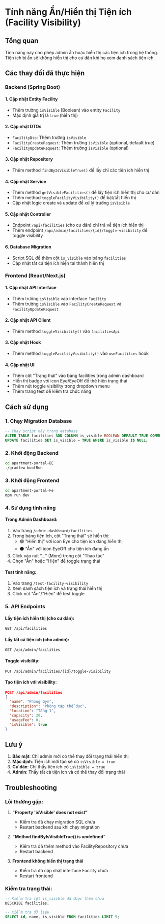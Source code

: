 # Tính năng Ẩn/Hiển thị Tiện ích (Facility Visibility)

## Tổng quan
Tính năng này cho phép admin ẩn hoặc hiển thị các tiện ích trong hệ thống. Tiện ích bị ẩn sẽ không hiển thị cho cư dân khi họ xem danh sách tiện ích.

## Các thay đổi đã thực hiện

### Backend (Spring Boot)

#### 1. Cập nhật Entity Facility
- Thêm trường `isVisible` (Boolean) vào entity `Facility`
- Mặc định giá trị là `true` (hiển thị)

#### 2. Cập nhật DTOs
- `FacilityDto`: Thêm trường `isVisible`
- `FacilityCreateRequest`: Thêm trường `isVisible` (optional, default true)
- `FacilityUpdateRequest`: Thêm trường `isVisible` (optional)

#### 3. Cập nhật Repository
- Thêm method `findByIsVisibleTrue()` để lấy chỉ các tiện ích hiển thị

#### 4. Cập nhật Service
- Thêm method `getVisibleFacilities()` để lấy tiện ích hiển thị cho cư dân
- Thêm method `toggleFacilityVisibility()` để bật/tắt hiển thị
- Cập nhật logic create và update để xử lý trường `isVisible`

#### 5. Cập nhật Controller
- Endpoint `/api/facilities` (cho cư dân) chỉ trả về tiện ích hiển thị
- Thêm endpoint `/api/admin/facilities/{id}/toggle-visibility` để toggle visibility

#### 6. Database Migration
- Script SQL để thêm cột `is_visible` vào bảng `facilities`
- Cập nhật tất cả tiện ích hiện tại thành hiển thị

### Frontend (React/Next.js)

#### 1. Cập nhật API Interface
- Thêm trường `isVisible` vào interface `Facility`
- Thêm trường `isVisible` vào `FacilityCreateRequest` và `FacilityUpdateRequest`

#### 2. Cập nhật API Client
- Thêm method `toggleVisibility()` vào `facilitiesApi`

#### 3. Cập nhật Hook
- Thêm method `toggleFacilityVisibility()` vào `useFacilities` hook

#### 4. Cập nhật UI
- Thêm cột "Trạng thái" vào bảng facilities trong admin dashboard
- Hiển thị badge với icon Eye/EyeOff để thể hiện trạng thái
- Thêm nút toggle visibility trong dropdown menu
- Thêm trang test để kiểm tra chức năng

## Cách sử dụng

### 1. Chạy Migration Database
```sql
-- Chạy script này trong database
ALTER TABLE facilities ADD COLUMN is_visible BOOLEAN DEFAULT TRUE COMMENT 'Trạng thái hiển thị tiện ích';
UPDATE facilities SET is_visible = TRUE WHERE is_visible IS NULL;
```

### 2. Khởi động Backend
```bash
cd apartment-portal-BE
./gradlew bootRun
```

### 3. Khởi động Frontend
```bash
cd apartment-portal-Fe
npm run dev
```

### 4. Sử dụng tính năng

#### Trong Admin Dashboard:
1. Vào trang `/admin-dashboard/facilities`
2. Trong bảng tiện ích, cột "Trạng thái" sẽ hiển thị:
   - 🟢 "Hiển thị" với icon Eye cho tiện ích đang hiển thị
   - ⚫ "Ẩn" với icon EyeOff cho tiện ích đang ẩn
3. Click vào nút "..." (More) trong cột "Thao tác"
4. Chọn "Ẩn" hoặc "Hiện" để toggle trạng thái

#### Test tính năng:
1. Vào trang `/test-facility-visibility`
2. Xem danh sách tiện ích và trạng thái hiển thị
3. Click nút "Ẩn"/"Hiện" để test toggle

### 5. API Endpoints

#### Lấy tiện ích hiển thị (cho cư dân):
```
GET /api/facilities
```

#### Lấy tất cả tiện ích (cho admin):
```
GET /api/admin/facilities
```

#### Toggle visibility:
```
PUT /api/admin/facilities/{id}/toggle-visibility
```

#### Tạo tiện ích với visibility:
```json
POST /api/admin/facilities
{
  "name": "Phòng Gym",
  "description": "Phòng tập thể dục",
  "location": "Tầng 1",
  "capacity": 20,
  "usageFee": 0,
  "isVisible": true
}
```

## Lưu ý

1. **Bảo mật**: Chỉ admin mới có thể thay đổi trạng thái hiển thị
2. **Mặc định**: Tiện ích mới tạo sẽ có `isVisible = true`
3. **Cư dân**: Chỉ thấy tiện ích có `isVisible = true`
4. **Admin**: Thấy tất cả tiện ích và có thể thay đổi trạng thái

## Troubleshooting

### Lỗi thường gặp:

1. **"Property 'isVisible' does not exist"**
   - Kiểm tra đã chạy migration SQL chưa
   - Restart backend sau khi chạy migration

2. **"Method findByIsVisibleTrue() is undefined"**
   - Kiểm tra đã thêm method vào FacilityRepository chưa
   - Restart backend

3. **Frontend không hiển thị trạng thái**
   - Kiểm tra đã cập nhật interface Facility chưa
   - Restart frontend

### Kiểm tra trạng thái:
```sql
-- Kiểm tra cột is_visible đã được thêm chưa
DESCRIBE facilities;

-- Kiểm tra dữ liệu
SELECT id, name, is_visible FROM facilities LIMIT 5;
```
